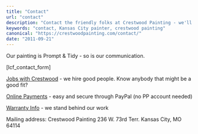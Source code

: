 ```yaml
---
title: "Contact"
url: "contact"
description: "Contact the friendly folks at Crestwood Painting - we'll get right back to you, usually the same business day. Or call 816-805-4515"
keywords: "contact, Kansas City painter, crestwood painting"
canonical: "https://crestwoodpainting.com/contact/"
date: "2011-09-21"
---
```


Our painting is Prompt & Tidy - so is our communication.

\[lcf\_contact\_form\]

[Jobs with Crestwood](https://crestwoodpainting.com/employment/) - we hire good people. Know anybody that might be a good fit?

[Online Payments](https://crestwoodpainting.com/payments/) - easy and secure through PayPal (no PP account needed)

[Warranty Info](https://crestwoodpainting.com/warranty/) - we stand behind our work

  
Mailing address:
Crestwood Painting
236 W. 73rd Terr.
Kansas City, MO 64114

